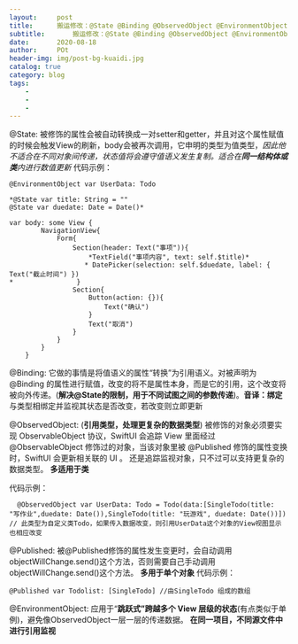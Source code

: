 ```yaml
---  
layout:     post
title:      搬运修改：@State @Binding @ObservedObject @EnvironmentObject区别
subtitle:       搬运修改：@State @Binding @ObservedObject @EnvironmentObject区别
date:       2020-08-18
author:     POt
header-img: img/post-bg-kuaidi.jpg
catalog: true
category: blog
tags:       
    -   
    -   
    -   
---
```


@State:
被修饰的属性会被自动转换成一对setter和getter，并且对这个属性赋值的时候会触发View的刷新，body会被再次调用，它申明的类型为值类型，*因此他不适合在不同对象间传递，状态值将会遵守值语义发生复制。适合在**同一结构体或类**内进行数值更新*
代码示例：

```
@EnvironmentObject var UserData: Todo
    
*@State var title: String = ""
@State var duedate: Date = Date()*
    
var body: some View {
        NavigationView{
            Form{
                Section(header: Text("事项")){
                    *TextField("事项内容", text: self.$title)*
                   * DatePicker(selection: self.$duedate, label: { Text("截止时间") })
*                }
                Section{
                    Button(action: {}){
                        Text("确认")
                    }
                    Text("取消")
                }
            }
        }
    }
```
@Binding:
它做的事情是将值语义的属性“转换”为引用语义。对被声明为 @Binding 的属性进行赋值，改变的将不是属性本身，而是它的引用，这个改变将被向外传递。(**解决@State的限制，用于不同试图之间的参数传递**)。**音译：绑定** 与类型相绑定并监视其状态是否改变，若改变则立即更新

@ObservedObject:
(**引用类型，处理更复杂的数据类型**) 被修饰的对象必须要实现 ObservableObject 协议，SwiftUI 会追踪 View 里面经过 @ObservableObject 修饰过的对象，当该对象里被 @Published 修饰的属性变换时，SwiftUI 会更新相关联的 UI 。
还是追踪监视对象，只不过可以支持更复杂的数据类型。
**多适用于类**

代码示例：

```
  @ObservedObject var UserData: Todo = Todo(data:[SingleTodo(title: "写作业",duedate: Date()),SingleTodo(title: "玩游戏", duedate: Date())]) // 此类型为自定义类Todo，如果传入数据改变，则引用UserData这个对象的View视图显示也相应改变
```

@Published: 被@Published修饰的属性发生变更时，会自动调用objectWillChange.send()这个方法，否则需要自己手动调用 objectWillChange.send()这个方法。
**多用于单个对象**
代码示例：
```
@Published var Todolist: [SingleTodo] //由SingleTodo 组成的数组
```

@EnvironmentObject:
应用于“**跳跃式”跨越多个 View 层级的状态**(有点类似于单例)，避免像ObservedObject一层一层的传递数据。
**在同一项目，不同源文件中进行引用监视**
